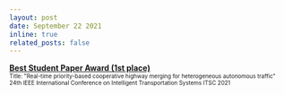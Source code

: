 ```yaml
---
layout: post
date: September 22 2021
inline: true
related_posts: false
---
```


<b> <a target="_blank" rel="noopener noreferrer" href="https://mavridischristos.github.io/cv/"> Best Student Paper Award (1st place) </a></b>
<br> <font size="1">Title: "Real-time priority-based cooperative highway merging for heterogeneous autonomous traffic"</font> 
<br> <font size="1">24th IEEE International Conference on Intelligent Transportation Systems ITSC 2021</font> 